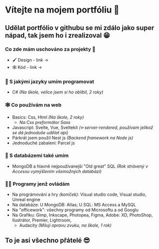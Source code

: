 # Vítejte na mojem portfóliu 📖
## Udělat portfólio v githubu se mi zdálo jako super nápad, tak jsem ho i zrealizoval 😁
### Co zde mám uschováno za projekty 👀
* 🖌️ Design - link ->
* 🕸️ Kód - link ->
### 💪 S jakými jazyky umím programovat
* C# *(Na škole, velice jsem si ho oblíbil, 2 roky)*
### 🕸️ Co používám na web
* Basics: Css, Html *(Na škole, 2 roky)*
  - *Na Css preformátor Sass*
* Javascript: Svelte, Vue, Sveltekit *(<-server-rendered, používam jelikož se dá jednoduše udělat api)*
* Párkrát jsem použil Nest js *(Backend framework na Node js)*
* Jednoduché zabalení: Parcel js
### 📅 S databázemi také umím
* MongoDB a hlavně nejpoužívanejší "Old great" SQL *(Rok strávený v Accessu vymýšlením všemožných databází)*
### 🧑‍💻 Programy jenž ovládám 
* Na prográmování a hry *(koníček)*: Visual studio code, Visual studio, Unreal engine
* Na databáze: U MongoDB: Atlas; U SQL: MS Access a MySQL
* Na "officework": všechny programy od Microsoftu a od Googlu
* Na Grafiku: Gimp, Inkscape, Photopea, Figma, Adobe: XD, PhotoShop, Ilustrátor, Premier, Lightroom, 
  - Audacity *(Miluji opravu zvuku, na škole, 1 rok)*
## To je asi všechno přátelé 😎
